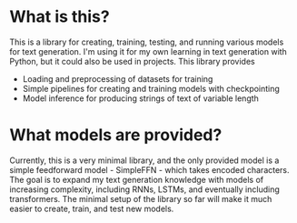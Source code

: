 # What is this?
This is a library for creating, training, testing, and running various models for text generation. 
I'm using it for my own learning in text generation with Python, but it could also be used in projects. 
This library provides
- Loading and preprocessing of datasets for training
- Simple pipelines for creating and training models with checkpointing
- Model inference for producing strings of text of variable length

# What models are provided?
Currently, this is a very minimal library, and the only provided model is a simple feedforward model - SimpleFFN - which takes encoded characters.
The goal is to expand my text generation knowledge with models of increasing complexity, including RNNs, LSTMs, and eventually including transformers. 
The minimal setup of the library so far will make it much easier to create, train, and test new models. 
